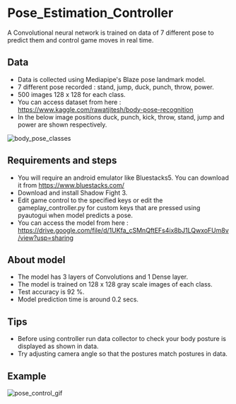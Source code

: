 # Pose_Estimation_Controller

A Convolutional neural network is trained on data of 7 different pose to predict them and control game moves in real time.
## Data 
  - Data is collected using Mediapipe's Blaze pose landmark model.
  - 7 different pose recorded : stand, jump, duck, punch, throw, power.
  - 500 images 128 x 128 for each class.
  - You can access dataset from here : https://www.kaggle.com/rawatjitesh/body-pose-recognition
  - In the below image positions duck, punch, kick, throw, stand, jump and power are shown respectively.
 
![body_pose_classes](https://user-images.githubusercontent.com/73243338/158011170-5eece4ab-5b66-4ba2-bfa9-dc9b28024b94.png)
  
## Requirements and steps
- You will require an android emulator like Bluestacks5. You can download it from https://www.bluestacks.com/
- Download and install Shadow Fight 3.
- Edit game control to the specified keys or edit the gameplay_controller.py for custom keys that are pressed using pyautogui when model predicts a pose.
- You can access the model from here : https://drive.google.com/file/d/1UKfa_cSMnQftEFs4ix8bJ1LQwxoFUm8v/view?usp=sharing

## About model
- The model has 3 layers of Convolutions and 1 Dense layer. 
- The model is trained on 128 x 128 gray scale images of each class.
- Test accuracy is 92 %.
- Model prediction time is around 0.2 secs.

## Tips
- Before using controller run data collector to check your body posture is displayed as shown in data.
- Try adjusting camera angle so that the postures match postures in data.

## Example

![pose_control_gif](https://user-images.githubusercontent.com/73243338/158012262-5734cfee-9c9a-499f-bf08-465952e32d2e.gif)
